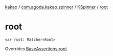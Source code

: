 [kakao](../../index.md) / [com.agoda.kakao.spinner](../index.md) / [KSpinner](index.md) / [root](./root.md)

# root

`var root: Matcher<Root>`

Overrides [BaseAssertions.root](../../com.agoda.kakao.common.assertions/-base-assertions/root.md)

